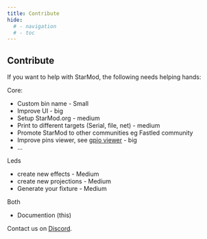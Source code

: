 ```yaml
---
title: Contribute
hide:
  # - navigation
  # - toc
---
```


## Contribute

If you want to help with StarMod, the following needs helping hands:

Core:

* Custom bin name - Small
* Improve UI - big
* Setup StarMod.org - medium
* Print to different targets (Serial, file, net) - medium
* Promote StarMod to other communities eg Fastled community
* Improve pins viewer, see [gpio viewer](https://github.com/thelastoutpostworkshop/gpio_viewer/issues/110) - big
* ...

Leds

* create new effects - Medium
* create new projections - Medium
* Generate your fixture - Medium

Both

* Documention (this)

Contact us on [Discord](https://discord.gg/VGDGGX8qvQ).
